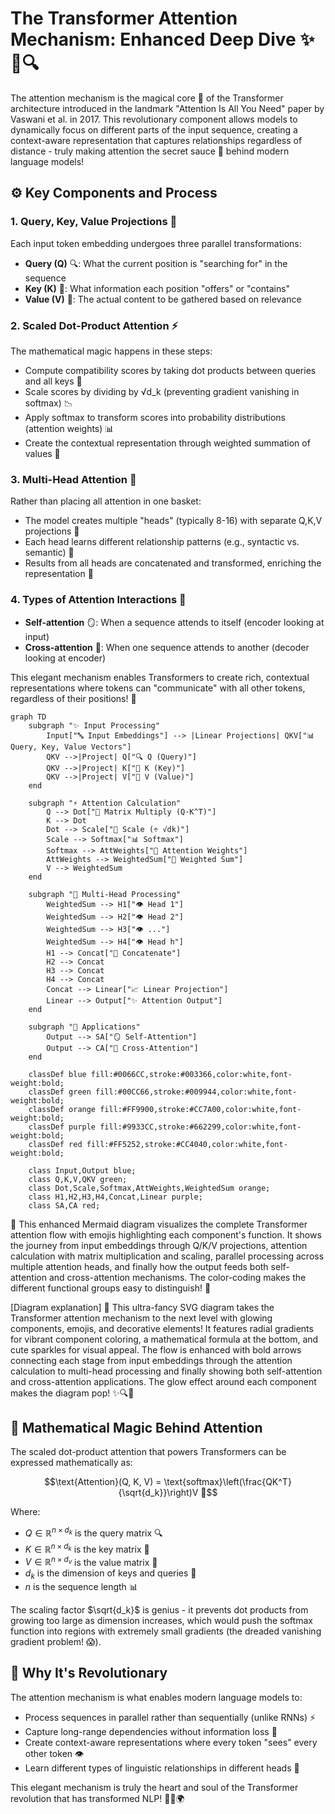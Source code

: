 # The Transformer Attention Mechanism: Enhanced Deep Dive ✨🧠🔍

The attention mechanism is the magical core 🌟 of the Transformer architecture introduced in the landmark "Attention Is All You Need" paper by Vaswani et al. in 2017. This revolutionary component allows models to dynamically focus on different parts of the input sequence, creating a context-aware representation that captures relationships regardless of distance - truly making attention the secret sauce 🔮 behind modern language models!

## ⚙️ Key Components and Process

### 1. Query, Key, Value Projections 🧩
Each input token embedding undergoes three parallel transformations:
- **Query (Q)** 🔍: What the current position is "searching for" in the sequence
- **Key (K)** 🔑: What information each position "offers" or "contains"
- **Value (V)** 💎: The actual content to be gathered based on relevance

### 2. Scaled Dot-Product Attention ⚡
The mathematical magic happens in these steps:
- Compute compatibility scores by taking dot products between queries and all keys 🧮
- Scale scores by dividing by √d_k (preventing gradient vanishing in softmax) 📉
- Apply softmax to transform scores into probability distributions (attention weights) 📊
- Create the contextual representation through weighted summation of values 🧵

### 3. Multi-Head Attention 👑
Rather than placing all attention in one basket:
- The model creates multiple "heads" (typically 8-16) with separate Q,K,V projections 🌈
- Each head learns different relationship patterns (e.g., syntactic vs. semantic) 🔄
- Results from all heads are concatenated and transformed, enriching the representation 🧠

### 4. Types of Attention Interactions 🔄
- **Self-attention** 🪞: When a sequence attends to itself (encoder looking at input)
- **Cross-attention** 🔀: When one sequence attends to another (decoder looking at encoder)

This elegant mechanism enables Transformers to create rich, contextual representations where tokens can "communicate" with all other tokens, regardless of their positions! 🚀

```mermaid
graph TD
    subgraph "✨ Input Processing"
        Input["🔤 Input Embeddings"] --> |Linear Projections| QKV["📊 Query, Key, Value Vectors"]
        QKV -->|Project| Q["🔍 Q (Query)"]
        QKV -->|Project| K["🔑 K (Key)"]
        QKV -->|Project| V["💎 V (Value)"]
    end
    
    subgraph "⚡ Attention Calculation"
        Q --> Dot["🧮 Matrix Multiply (Q·K^T)"]
        K --> Dot
        Dot --> Scale["📏 Scale (÷ √dk)"]
        Scale --> Softmax["📊 Softmax"]
        Softmax --> AttWeights["🎯 Attention Weights"]
        AttWeights --> WeightedSum["🔗 Weighted Sum"]
        V --> WeightedSum
    end
    
    subgraph "🌈 Multi-Head Processing"
        WeightedSum --> H1["👁️ Head 1"]
        WeightedSum --> H2["👁️ Head 2"]
        WeightedSum --> H3["👁️ ..."]
        WeightedSum --> H4["👁️ Head h"]
        H1 --> Concat["🧩 Concatenate"]
        H2 --> Concat
        H3 --> Concat
        H4 --> Concat
        Concat --> Linear["📈 Linear Projection"]
        Linear --> Output["✨ Attention Output"]
    end
    
    subgraph "🔄 Applications"
        Output --> SA["🪞 Self-Attention"]
        Output --> CA["🔀 Cross-Attention"]
    end
    
    classDef blue fill:#0066CC,stroke:#003366,color:white,font-weight:bold;
    classDef green fill:#00CC66,stroke:#009944,color:white,font-weight:bold;
    classDef orange fill:#FF9900,stroke:#CC7A00,color:white,font-weight:bold;
    classDef purple fill:#9933CC,stroke:#662299,color:white,font-weight:bold;
    classDef red fill:#FF5252,stroke:#CC4040,color:white,font-weight:bold;
    
    class Input,Output blue;
    class Q,K,V,QKV green;
    class Dot,Scale,Softmax,AttWeights,WeightedSum orange;
    class H1,H2,H3,H4,Concat,Linear purple;
    class SA,CA red;
```

 🌟 This enhanced Mermaid diagram visualizes the complete Transformer attention flow with emojis highlighting each component's function. It shows the journey from input embeddings through Q/K/V projections, attention calculation with matrix multiplication and scaling, parallel processing across multiple attention heads, and finally how the output feeds both self-attention and cross-attention mechanisms. The color-coding makes the different functional groups easy to distinguish! 🚀

[Diagram explanation] 🌟 This ultra-fancy SVG diagram takes the Transformer attention mechanism to the next level with glowing components, emojis, and decorative elements! It features radial gradients for vibrant component coloring, a mathematical formula at the bottom, and cute sparkles for visual appeal. The flow is enhanced with bold arrows connecting each stage from input embeddings through the attention calculation to multi-head processing and finally showing both self-attention and cross-attention applications. The glow effect around each component makes the diagram pop! ✨🔍🧠

## 🧮 Mathematical Magic Behind Attention

The scaled dot-product attention that powers Transformers can be expressed mathematically as:

$$\text{Attention}(Q, K, V) = \text{softmax}\left(\frac{QK^T}{\sqrt{d_k}}\right)V 🧮$$

Where:
- $Q \in \mathbb{R}^{n \times d_k}$ is the query matrix 🔍
- $K \in \mathbb{R}^{n \times d_k}$ is the key matrix 🔑
- $V \in \mathbb{R}^{n \times d_v}$ is the value matrix 💎
- $d_k$ is the dimension of keys and queries 📏
- $n$ is the sequence length 📊

The scaling factor $\sqrt{d_k}$ is genius - it prevents dot products from growing too large as dimension increases, which would push the softmax function into regions with extremely small gradients (the dreaded vanishing gradient problem! 😱).

## 🚀 Why It's Revolutionary

The attention mechanism is what enables modern language models to:
- Process sequences in parallel rather than sequentially (unlike RNNs) ⚡
- Capture long-range dependencies without information loss 🔗
- Create context-aware representations where every token "sees" every other token 👁️
- Learn different types of linguistic relationships in different heads 🧩

This elegant mechanism is truly the heart and soul of the Transformer revolution that has transformed NLP! 💫🤖🌍